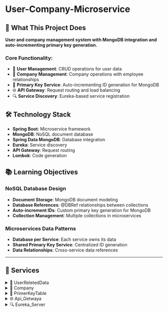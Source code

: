 # User-Company-Microservice

## 🎯 What This Project Does

**User and company management system with MongoDB integration and auto-incrementing primary key generation.**

### Core Functionality:
- 👥 **User Management**: CRUD operations for user data
- 🏢 **Company Management**: Company operations with employee relationships
- 🔑 **Primary Key Service**: Auto-incrementing ID generation for MongoDB
- 🌐 **API Gateway**: Request routing and load balancing
- 🔍 **Service Discovery**: Eureka-based service registration

## 🛠️ Technology Stack

- **Spring Boot**: Microservice framework
- **MongoDB**: NoSQL document database
- **Spring Data MongoDB**: Database integration
- **Eureka**: Service discovery
- **API Gateway**: Request routing
- **Lombok**: Code generation

## 📚 Learning Objectives

### NoSQL Database Design
- **Document Storage**: MongoDB document modeling
- **Database References**: @DBRef relationships between collections
- **Auto-increment IDs**: Custom primary key generation for MongoDB
- **Collection Management**: Multiple collections in microservices

### Microservices Data Patterns
- **Database per Service**: Each service owns its data
- **Shared Primary Key Service**: Centralized ID generation
- **Data Relationships**: Cross-service data references

---

## 📂 Services

<details>
<summary>👥 UserReletedData</summary>

**User management service with MongoDB storage**

- **What it does**: Manages user profiles and personal information
- **Code implementation**: UserController with full CRUD operations
- **API endpoints**: GET /api/user, GET /api/user/{id}, POST /api/user, PUT /api/user/{id}, DELETE /api/user/{id}
- **Database**: MongoDB User document with id, name, email, number fields
- **Features**: Complete user lifecycle management

</details>

<details>
<summary>🏢 Company</summary>

**Company management with employee relationships**

- **What it does**: Manages companies and their employee associations
- **Code implementation**: CompanyController with company-employee relationship management
- **API endpoints**: 
  - Basic CRUD: GET, POST, PUT, DELETE /api/company
  - Employee management: PUT /api/company/addUser/{id}/{userId}, DELETE /api/company/{id}/{userId}
- **Database**: MongoDB Company document with @DBRef to User collection
- **Features**: Add/remove employees, company profile management

</details>

<details>
<summary>🔑 PrimerKeyTable</summary>

**Auto-incrementing primary key generation service**

- **What it does**: Provides sequential ID generation for MongoDB collections
- **Code implementation**: PrimeryController with table-based ID generation
- **API endpoint**: GET /api/primery/{tableName} - returns next available ID
- **Database**: MongoDB Primery document tracking next ID per table/collection
- **Logic**: Increments and returns sequential IDs, creates new counter if table doesn't exist

</details>

<details>
<summary>🌐 Api_Getwaya</summary>

**API Gateway for request routing**

- **What it does**: Routes requests to appropriate microservices
- **Code implementation**: Spring Cloud Gateway configuration
- **Features**: Load balancing, service discovery integration, request routing

</details>

<details>
<summary>🔍 Eureka_Server</summary>

**Service discovery and registration server**

- **What it does**: Central registry for all microservices
- **Code implementation**: Netflix Eureka Server setup
- **Features**: Service health monitoring, dynamic service discovery, load balancing

</details>